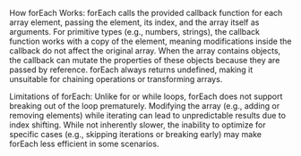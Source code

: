 How forEach Works:
forEach calls the provided callback function for each array element, passing the element, its index, and the array itself as arguments.
For primitive types (e.g., numbers, strings), the callback function works with a copy of the element, meaning modifications inside the callback do not affect the original array.
When the array contains objects, the callback can mutate the properties of these objects because they are passed by reference.
forEach always returns undefined, making it unsuitable for chaining operations or transforming arrays.

Limitations of forEach:
Unlike for or while loops, forEach does not support breaking out of the loop prematurely.
Modifying the array (e.g., adding or removing elements) while iterating can lead to unpredictable results due to index shifting.
While not inherently slower, the inability to optimize for specific cases (e.g., skipping iterations or breaking early) may make forEach less efficient in some scenarios.
